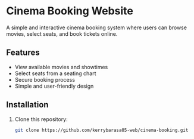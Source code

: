 # Cinema Booking Website

A simple and interactive cinema booking system where users can browse movies, select seats, and book tickets online.

## Features
- View available movies and showtimes
- Select seats from a seating chart
- Secure booking process
- Simple and user-friendly design

## Installation
1. Clone this repository:
   ```bash
   git clone https://github.com/kerrybarasa05-web/cinema-booking.git

